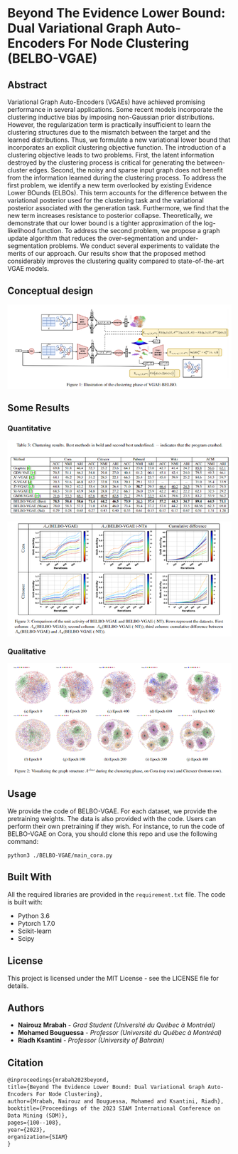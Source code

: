 # Beyond The Evidence Lower Bound: Dual Variational Graph Auto-Encoders For Node Clustering (BELBO-VGAE)

## Abstract

Variational Graph Auto-Encoders (VGAEs) have achieved promising performance in several applications. Some recent models incorporate the clustering inductive bias by imposing non-Gaussian prior distributions. However, the regularization term is practically insufficient to learn the clustering structures due to the mismatch between the target and the learned distributions. Thus, we formulate a new variational lower bound that incorporates an explicit clustering objective function. The introduction of a clustering objective leads to two problems. First, the latent information destroyed by the clustering process is critical for generating the between-cluster edges. Second, the noisy and sparse input graph does not benefit from the information learned during the clustering process. To address the first problem, we identify a new term overlooked by existing Evidence Lower BOunds (ELBOs). This term accounts for the difference between the variational posterior used for the clustering task and the variational posterior associated with the generation task. Furthermore, we find that the new term increases resistance to posterior collapse. Theoretically, we demonstrate that our lower bound is a tighter approximation of the log-likelihood function. To address the second problem, we propose a graph update algorithm that reduces the over-segmentation and under-segmentation problems. We conduct several experiments to validate the merits of our approach. Our results show that the proposed method considerably improves the clustering quality compared to state-of-the-art VGAE models.

## Conceptual design

<p align="center">
<img align="center" src="https://raw.githubusercontent.com/nairouz/BELBO-VGAE/main/images/BELBO_model.png">
</p>

## Some Results

### Quantitative 
<p align="center">
<img align="center" src="https://raw.githubusercontent.com/nairouz/BELBO-VGAE/main/images/table.png" >
</p>

<p align="center">
<img align="center" src="https://raw.githubusercontent.com/nairouz/BELBO-VGAE/main/images/pc.png">
</p>

### Qualitative 
<p align="center">
<img align="center" src="https://raw.githubusercontent.com/nairouz/BELBO-VGAE/main/images/vis.png">
</p>


## Usage

We provide the code of BELBO-VGAE. For each dataset, we provide the pretraining weights. The data is also provided with the code. Users can perform their own pretraining if they wish. For instance, to run the code of BELBO-VGAE on Cora, you should clone this repo and use the following command: 
```
python3 ./BELBO-VGAE/main_cora.py
```

## Built With

All the required libraries are provided in the ```requirement.txt``` file. The code is built with:

* Python 3.6
* Pytorch 1.7.0
* Scikit-learn
* Scipy

## License

This project is licensed under the MIT License - see the LICENSE file for details.

## Authors

* **Nairouz Mrabah** - *Grad Student (Université du Québec à Montréal)* 
* **Mohamed Bouguessa** - *Professor (Université du Québec à Montréal)*
* **Riadh Ksantini** - *Professor (University of Bahrain)*

 
## Citation
  
  ```
@inproceedings{mrabah2023beyond,
  title={Beyond The Evidence Lower Bound: Dual Variational Graph Auto-Encoders For Node Clustering},
  author={Mrabah, Nairouz and Bouguessa, Mohamed and Ksantini, Riadh},
  booktitle={Proceedings of the 2023 SIAM International Conference on Data Mining (SDM)},
  pages={100--108},
  year={2023},
  organization={SIAM}
}
  ```




